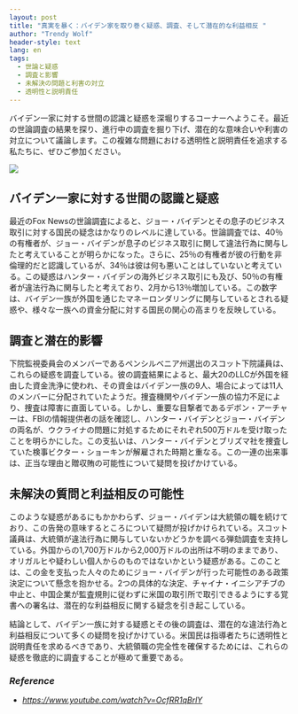 ```yaml
---
layout: post
title: "真実を暴く：バイデン家を取り巻く疑惑、調査、そして潜在的な利益相反 "
author: "Trendy Wolf"
header-style: text
lang: en
tags:
  - 世論と疑惑
  - 調査と影響
  - 未解決の問題と利害の対立
  - 透明性と説明責任
---
```


バイデン一家に対する世間の認識と疑惑を深堀りするコーナーへようこそ。最近の世論調査の結果を探り、進行中の調査を掘り下げ、潜在的な意味合いや利害の対立について議論します。この複雑な問題における透明性と説明責任を追求する私たちに、ぜひご参加ください。

<img
    src="https://i.ytimg.com/vi/OcfRR1qBrlY/hqdefault.jpg"
/>






## バイデン一家に対する世間の認識と疑惑

最近のFox Newsの世論調査によると、ジョー・バイデンとその息子のビジネス取引に対する国民の疑念はかなりのレベルに達している。世論調査では、40％の有権者が、ジョー・バイデンが息子のビジネス取引に関して違法行為に関与したと考えていることが明らかになった。さらに、25％の有権者が彼の行動を非倫理的だと認識しているが、34％は彼は何も悪いことはしていないと考えている。この疑惑はハンター・バイデンの海外ビジネス取引にも及び、50％の有権者が違法行為に関与したと考えており、2月から13％増加している。この数字は、バイデン一族が外国を通じたマネーロンダリングに関与しているとされる疑惑や、様々な一族への資金分配に対する国民の関心の高まりを反映している。



## 調査と潜在的影響

下院監視委員会のメンバーであるペンシルベニア州選出のスコット下院議員は、これらの疑惑を調査している。彼の調査結果によると、最大20のLLCが外国を経由した資金洗浄に使われ、その資金はバイデン一族の9人、場合によっては11人のメンバーに分配されていたようだ。捜査機関やバイデン一族の協力不足により、捜査は障害に直面している。しかし、重要な目撃者であるデボン・アーチャーは、FBIの情報提供者の話を確認し、ハンター・バイデンとジョー・バイデンの両名が、ウクライナの問題に対処するためにそれぞれ500万ドルを受け取ったことを明らかにした。この支払いは、ハンター・バイデンとブリズマ社を捜査していた検事ビクター・ショーキンが解雇された時期と重なる。この一連の出来事は、正当な理由と贈収賄の可能性について疑問を投げかけている。



## 未解決の質問と利益相反の可能性

このような疑惑があるにもかかわらず、ジョー・バイデンは大統領の職を続けており、この告発の意味するところについて疑問が投げかけられている。スコット議員は、大統領が違法行為に関与していないかどうかを調べる弾劾調査を支持している。外国からの1,700万ドルから2,000万ドルの出所は不明のままであり、オリガルヒや疑わしい個人からのものではないかという疑惑がある。このことは、この金を支払った人々のためにジョー・バイデンが行った可能性のある政策決定について懸念を抱かせる。2つの具体的な決定、チャイナ・イニシアチブの中止と、中国企業が監査規則に従わずに米国の取引所で取引できるようにする覚書への署名は、潜在的な利益相反に関する疑念を引き起こしている。

結論として、バイデン一族に対する疑惑とその後の調査は、潜在的な違法行為と利益相反について多くの疑問を投げかけている。米国民は指導者たちに透明性と説明責任を求めるべきであり、大統領職の完全性を確保するためには、これらの疑惑を徹底的に調査することが極めて重要である。


### _Reference_
- _https://www.youtube.com/watch?v=OcfRR1qBrlY_

